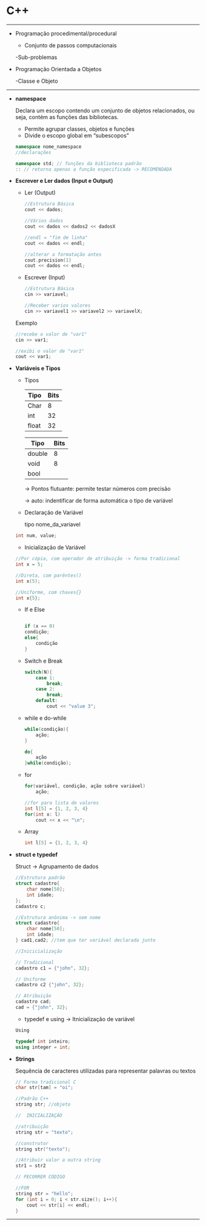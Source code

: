# C++

---

- Programação procedimental/procedural
    
    - Conjunto de passos computacionais
    
    -Sub-problemas
    
- Programação Orientada a Objetos
    
    -Classe e Objeto
    

---

- **namespace**
    
    Declara um escopo contendo um conjunto de objetos relacionados, ou seja, contém as funções das bibliotecas.
    
    - Permite agrupar classes, objetos e funções
    - Divide o escopo global em “subescopos”
    
    ```cpp
    namespace nome_namespace
    //declarações
    
    namespace std; // funções da biblioteca padrão
    :: // retorna apenas a função especificada -> RECOMENDADA
    ```
    
- **Escrever e Ler dados (Input e Output)**
    - Ler (Output)
        
        ```cpp
        //Estrutura Básica
        cout << dados;
        
        //Vários dados
        cout << dados << dados2 << dadosX
        ```
        
        ```cpp
        //endl = "fim de linha"
        cout << dados << endl;
        
        //alterar a formatação antes
        cout.precision(1)
        cout << dados << endl;
        ```
        
    - Escrever (Input)
        
        ```cpp
        //Estrutura Básica
        cin >> variavel;
        
        //Receber varios valores
        cin >> variavel1 >> variavel2 >> variavelX;
        ```
        
    
    Exemplo
    
    ```cpp
    //recebe o valor de "var1"
    cin >> var1;
    
    //exibi o valor de "var1"
    cout << var1;
    ```
    
- **Variáveis e Tipos**
    - Tipos
        
        
        | Tipo | Bits |
        | --- | --- |
        | Char | 8  |
        | int | 32 |
        | float | 32 |
        
        | Tipo | Bits |
        | --- | --- |
        | double | 8  |
        | void | 8 |
        | bool |  |
        
        → Pontos flutuante: permite testar números com precisão
        
        → auto: indentificar de forma automática o tipo de variável
        
    - Declaração de Variável
        
        tipo nome_da_variavel
        
    
    ```cpp
    int num, value;
    ```
    
    - Inicialização de Variável
    
    ```cpp
    //Por cópia, com operador de atribuição -> forma tradicional
    int x = 5;
    
    //Direta, com parêntes() 
    int x(5);
    
    //Uniforme, com chaves{}
    int x{5};
    ```
    
    - If e Else
        
        ```cpp
        
        if (x == 0)
        condição;
        else{
        	condição
        }
        ```
        
    
    - Switch e Break
        
        ```cpp
        switch(N){
        	case 1:
        		break;
        	case 2:
        		break;
        	default:
        		cout << "value 3";
        ```
        
    - while e do-while
        
        ```cpp
        while(condição){
        	ação;
        }
        
        do{
        	ação
        }while(condição);
        ```
        
    - for
        
        ```cpp
        for(variável, condição, ação sobre variável)
        	ação;
        
        //for para lista de valores
        int l[5] = {1, 2, 3, 4}
        for(int x: l)
        	cout << x << "\n";
        ```
        
    
    - Array
        
        ```cpp
        int l[5] = {1, 2, 3, 4}
        ```
        
- ****struct e typedef****
    
    Struct → Agrupamento de dados
    
    ```cpp
    //Estrutura padrão
    struct cadastro{
    	char nome[50];
    	int idade;
    };
    cadastro c;
    
    //Estrutura anônima -> sem nome
    struct cadastro{
    	char nome[50];
    	int idade;
    } cad1,cad2; //tem que ter variável declarada junto
    ```
    
    ```cpp
    //Inicicialização
    
    // Tradicional
    cadastro c1 = {"john", 32};
    
    // Uniforme
    cadastro c2 {"john", 32};
    
    // Atribuição
    cadastro cad;
    cad = {"john", 32};
    ```
    
    - typedef e using → Itnicialização de variável
    
    ```cpp
    Using 
    
    typedef int inteiro;
    using integer = int;
    ```
    
- **Strings**
    
    Sequência de caracteres utilizadas para representar palavras ou textos
    
    ```cpp
    // Forma tradicional C
    char str[tam] = "oi";
    
    //Padrão C++
    string str; //objeto
    ```
    
    ```cpp
    //  INICIALIZAÇÃO
    
    //atribuição
    string str = "texto"; 
    
    //construtor
    string str("texto");
    
    //Atribuir valor a outra string
    str1 = str2
    
    ```
    
    ```cpp
    // PECORRER CÓDIGO
    
    //FOR
    string str = "hello";
    for (int i = 0; i < str.size(); i++){
    	cout << str[i] << endl;
    }
    ```
    

---